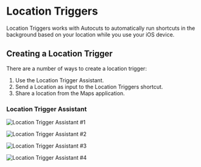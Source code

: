 # Location Triggers
Location Triggers works with Autocuts to automatically run shortcuts in the background based on your location while you use your iOS device.


## Creating a Location Trigger
There are a number of ways to create a location trigger:

1. Use the Location Trigger Assistant.
2. Send a Location as input to the Location Triggers shortcut.
3. Share a location from the Maps application.

### Location Trigger Assistant

![Location Trigger Assistant #1](https://adamtow.github.io/location-triggers/images/location-trigger-example-1.png)

![Location Trigger Assistant #2](https://adamtow.github.io/location-triggers/images/location-trigger-example-2.png)

![Location Trigger Assistant #3](https://adamtow.github.io/location-triggers/images/location-trigger-example-3.png)

![Location Trigger Assistant #4](https://adamtow.github.io/location-triggers/images/location-trigger-example-4.png)